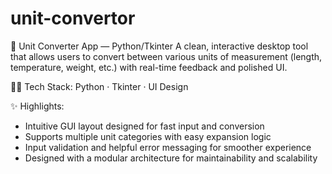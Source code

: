 # unit-convertor

🔁 Unit Converter App — Python/Tkinter
A clean, interactive desktop tool that allows users to convert between various units of measurement (length, temperature, weight, etc.) with real-time feedback and polished UI.

👨‍💻 Tech Stack: Python · Tkinter  · UI Design

✨ Highlights:
- Intuitive GUI layout designed for fast input and conversion
- Supports multiple unit categories with easy expansion logic
- Input validation and helpful error messaging for smoother experience
- Designed with a modular architecture for maintainability and scalability
